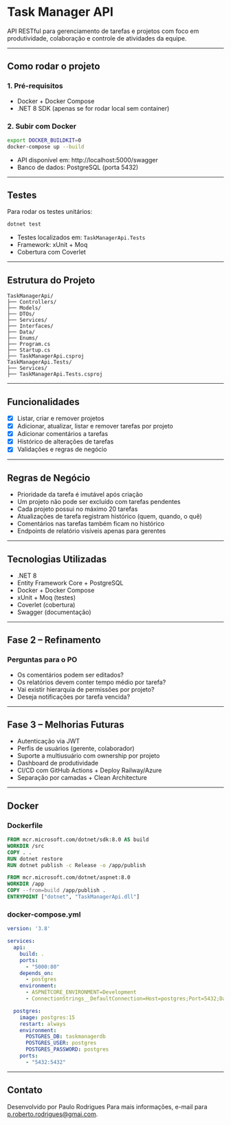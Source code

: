 #  Task Manager API

API RESTful para gerenciamento de tarefas e projetos com foco em produtividade, colaboração e controle de atividades da equipe.

---

##  Como rodar o projeto

### 1. Pré-requisitos

- Docker + Docker Compose
- .NET 8 SDK (apenas se for rodar local sem container)

### 2. Subir com Docker

```bash
export DOCKER_BUILDKIT=0
docker-compose up --build
```

- API disponível em: http://localhost:5000/swagger
- Banco de dados: PostgreSQL (porta 5432)

---

##  Testes

Para rodar os testes unitários:

```bash
dotnet test
```

- Testes localizados em: `TaskManagerApi.Tests`
- Framework: xUnit + Moq
- Cobertura com Coverlet

---

##  Estrutura do Projeto

```
TaskManagerApi/
├── Controllers/
├── Models/
├── DTOs/
├── Services/
├── Interfaces/
├── Data/
├── Enums/
├── Program.cs
├── Startup.cs
├── TaskManagerApi.csproj
TaskManagerApi.Tests/
├── Services/
├── TaskManagerApi.Tests.csproj
```

---

##  Funcionalidades

- [x] Listar, criar e remover projetos
- [x] Adicionar, atualizar, listar e remover tarefas por projeto
- [x] Adicionar comentários a tarefas
- [x] Histórico de alterações de tarefas
- [x] Validações e regras de negócio

---

##  Regras de Negócio

-  Prioridade da tarefa é imutável após criação
-  Um projeto não pode ser excluído com tarefas pendentes
-  Cada projeto possui no máximo 20 tarefas
-  Atualizações de tarefa registram histórico (quem, quando, o quê)
-  Comentários nas tarefas também ficam no histórico
-  Endpoints de relatório visíveis apenas para gerentes

---

##  Tecnologias Utilizadas

- .NET 8
- Entity Framework Core + PostgreSQL
- Docker + Docker Compose
- xUnit + Moq (testes)
- Coverlet (cobertura)
- Swagger (documentação)

---

##  Fase 2 – Refinamento

###  Perguntas para o PO

- Os comentários podem ser editados?
- Os relatórios devem conter tempo médio por tarefa?
- Vai existir hierarquia de permissões por projeto?
- Deseja notificações por tarefa vencida?

---

##  Fase 3 – Melhorias Futuras

- Autenticação via JWT
- Perfis de usuários (gerente, colaborador)
- Suporte a multiusuário com ownership por projeto
- Dashboard de produtividade
- CI/CD com GitHub Actions + Deploy Railway/Azure
- Separação por camadas + Clean Architecture

---

## Docker

### Dockerfile

```dockerfile
FROM mcr.microsoft.com/dotnet/sdk:8.0 AS build
WORKDIR /src
COPY . .
RUN dotnet restore
RUN dotnet publish -c Release -o /app/publish

FROM mcr.microsoft.com/dotnet/aspnet:8.0
WORKDIR /app
COPY --from=build /app/publish .
ENTRYPOINT ["dotnet", "TaskManagerApi.dll"]
```

### docker-compose.yml

```yaml
version: '3.8'

services:
  api:
    build: .
    ports:
      - "5000:80"
    depends_on:
      - postgres
    environment:
      - ASPNETCORE_ENVIRONMENT=Development
      - ConnectionStrings__DefaultConnection=Host=postgres;Port=5432;Database=taskmanagerdb;Username=postgres;Password=postgres

  postgres:
    image: postgres:15
    restart: always
    environment:
      POSTGRES_DB: taskmanagerdb
      POSTGRES_USER: postgres
      POSTGRES_PASSWORD: postgres
    ports:
      - "5432:5432"
```

---

## Contato
Desenvolvido por Paulo Rodrigues
Para mais informações, e-mail para p.roberto.rodrigues@gmai.com.